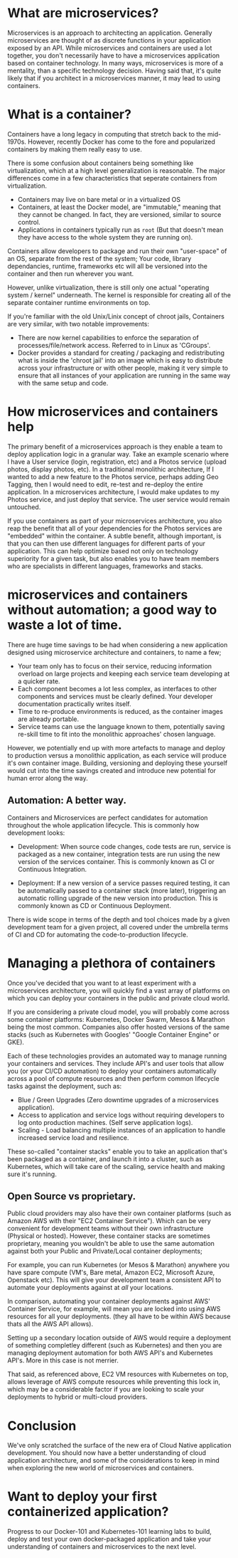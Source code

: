# What are microservices?

Microservices is an approach to architecting an application.  Generally microservices are thought of as discrete functions in your application exposed by an API.  While microservices and containers are used a lot together, you don't necessarily have to have a microservices application based on container technology.  In many ways, microservices is more of a mentality, than a specific technology decision.  Having said that, it's quite likely that if you architect in a microservices manner, it may lead to using containers.

# What is a container?

Containers have a long legacy in computing that stretch back to the mid-1970s.  However, recently Docker has come to the fore and popularized containers by making them really easy to use.  

There is some confusion about containers being something like virtualization, which at a high level generalization is reasonable.  The major differences come in a few characteristics that seperate containers from virtualization.

* Containers may live on bare metal or in a virtualized OS
* Containers, at least the Docker model, are "immutable," meaning that they cannot be changed.  In fact, they are versioned, similar to source control.
* Applications in containers typically run as `root` (But that doesn't mean they have access to the whole system they are running on).

Containers allow developers to package and run their own "user-space" of an OS, separate from the rest of the system;
Your code, library dependancies, runtime, frameworks etc will all be versioned into the container and then run wherever you want.  

However, unlike virtualization, there is still only one actual "operating system / kernel" underneath. The kernel is responsible for creating all of the separate container runtime environments on top.

If you're familiar with the old Unix/Linix concept of chroot jails, Containers are very similar, with two notable improvements:

* There are now kernel capabilities to enforce the separation of processes/file/network access. Referred to in Linux as 'CGroups'.
* Docker provides a standard for creating / packaging and redistributing what is inside the 'chroot jail' into an image which is easy to distribute across your infrastructure or with other people, making it very simple to ensure that all instances of your application are running in the same way with the same setup and code.

# How microservices and containers help

The primary benefit of a microservices approach is they enable a team to deploy application logic in a granular way.  Take an example scenario where I have a User service (login, registration, etc) and a Photos service (upload photos, display photos, etc). In a traditional monolithic architecture, If I wanted to add a new feature to the Photos service, perhaps adding Geo Tagging, then I would need to edit, re-test and re-deploy the entire application.  In a microservices architecture, I would make updates to my Photos service, and just deploy that service. The user service would remain untouched.  

If you use containers as part of your microservices architecture, you also reap the benefit that all of your dependencies for the Photos services are "embedded" within the container.  A subtle benefit, although important, is that you can then use different languages for different parts of your application.  This can help optimize based not only on technology superiority for a given task, but also enables you to have team members who are specialists in different languages, frameworks and stacks.

# microservices and containers without automation; a good way to waste a lot of time.
There are huge time savings to be had when considering a new application designed using microservice architecture and containers, to name a few;

* Your team only has to focus on their service, reducing information overload on large projects and keeping each service team developing at a quicker rate.
* Each component becomes a lot less complex, as interfaces to other components and services must be clearly defined. Your developer documentation practically writes itself.
* Time to re-produce environments is reduced, as the container images are already portable.
* Service teams can use the language known to them, potentially saving re-skill time to fit into the monolithic approaches' chosen language.

However, we potentially end up with more artefacts to manage and deploy to production versus a monolithic application, as each service will produce it's own container image. Building, versioning and deploying these yourself would cut into the time savings created and introduce new potential for human error along the way.

## Automation: A better way.
Containers and Microservices are perfect candidates for automation throughout the whole application lifecycle. This is commonly how development looks:

* Development: When source code changes, code tests are run, service is packaged as a new container, integration tests are run using the new version of the services container. This is commonly known as CI or Continuous Integration.

* Deployment: If a new version of a service passes required testing, it can be automatically passed to a container stack (more later), triggering an  automatic rolling upgrade of the new version into production. This is commonly known as CD or Continuous Deployment.

There is wide scope in terms of the depth and tool choices made by a given development team for a given project, all covered under the umbrella terms of CI and CD for automating the code-to-production lifecycle.

# Managing a plethora of containers

Once you've decided that you want to at least experiment with a microservices architecture, you will quickly find a vast array of platforms on which you can deploy your containers in the public and private cloud world.  

If you are considering a private cloud model, you will probably come across some container platforms: Kubernetes, Docker Swarm, Mesos & Marathon being the most common. Companies also offer hosted versions of the same stacks (such as Kubernetes with Googles' "Google Container Engine" or GKE).

Each of these technologies provides an automated way to manage running your containers and services. They include API's and user tools that allow you (or your CI/CD automation) to deploy your containers automatically across a pool of compute resources and then perform common lifecycle tasks against the deployment, such as:

* Blue / Green Upgrades (Zero downtime upgrades of a microservices application).
* Access to application and service logs without requiring developers to log onto production machines. (Self serve application logs).
* Scaling - Load balancing multiple instances of an application to handle increased service load and resilience.

These so-called "container stacks" enable you to take an application that's been packaged as a container, and launch it into a cluster, such as Kubernetes, which will take care of the scaling, service health and making sure it's running.


## Open Source vs proprietary.
Public cloud providers may also have their own container platforms (such as Amazon AWS with their "EC2 Container Service"). Which can be very convenient for development teams without their own infrastructure (Physical or hosted).
However, these container stacks are sometimes proprietary, meaning you wouldn't be able to use the same automation against both your Public and Private/Local container deployments;

For example, you can run Kubernetes (or Mesos & Marathon) anywhere you have spare compute (VM's, Bare metal, Amazon EC2, Microsoft Azure, Openstack etc). This will give your development team a consistent API to automate your deployments against at *all* your locations.  

In comparison, automating your container deployments against AWS' Container Service, for example, will mean you are locked into using AWS resources for all your deployments. (they all have to be within AWS because thats all the AWS API allows).

Setting up a secondary location outside of AWS would require a deployment of something completley different (such as Kubernetes) and then you are managing deployment automation for both AWS API's and Kubernetes API's. More in this case is not merrier.

That said, as referenced above, EC2 VM resources with Kubernetes on top, allows leverage of AWS compute resources while preventing this lock in, which may be a considerable factor if you are looking to scale your deployments to hybrid or multi-cloud providers.

# Conclusion

We've only scratched the surface of the new era of Cloud Native application development.  You should now have a better understanding of cloud application architecture, and some of the considerations to keep in mind when exploring the new world of microservices and containers.


# Want to deploy your first containerized application?

Progress to our Docker-101 and Kubernetes-101 learning labs to build, deploy and test your own docker-packaged application and take your understanding of containers and microservices to the next level.
